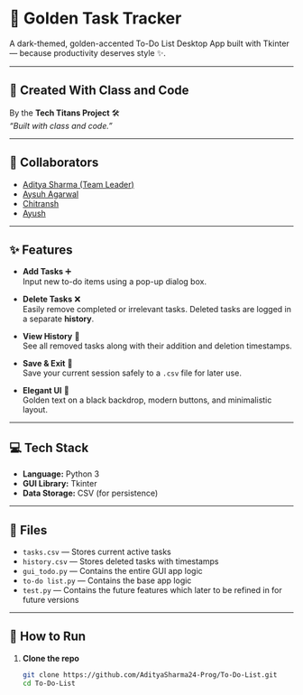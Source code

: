 # 🖤 Golden Task Tracker

A dark-themed, golden-accented To-Do List Desktop App built with Tkinter — because productivity deserves style ✨.

---

## 👑 Created With Class and Code  
By the **Tech Titans Project** 🛠  
_“Built with class and code.”_

---

## 🤝 Collaborators

- [Aditya Sharma (Team Leader)](https://github.com/AdityaSharma24-Prog)
- [Aysuh Agarwal](https://github.com/coder-Ayush182)
- [Chitransh](https://github.com/chitransh1942007)
- [Ayush](https://github.com/Ayushhmishra-pro)

---

## ✨ Features

- **Add Tasks** ➕  
  Input new to-do items using a pop-up dialog box.

- **Delete Tasks** ❌  
  Easily remove completed or irrelevant tasks. Deleted tasks are logged in a separate **history**.

- **View History** 📜  
  See all removed tasks along with their addition and deletion timestamps.

- **Save & Exit** 💾  
  Save your current session safely to a `.csv` file for later use.

- **Elegant UI** 🎨  
  Golden text on a black backdrop, modern buttons, and minimalistic layout.

---

## 💻 Tech Stack

- **Language:** Python 3
- **GUI Library:** Tkinter
- **Data Storage:** CSV (for persistence)

---

## 📁 Files

- `tasks.csv` — Stores current active tasks
- `history.csv` — Stores deleted tasks with timestamps
- `gui_todo.py` — Contains the entire GUI app logic
- `to-do list.py` — Contains the base app logic
- `test.py` — Contains the future features which later to be refined in for future versions

---

## 🚀 How to Run

1. **Clone the repo**  
   ```bash
   git clone https://github.com/AdityaSharma24-Prog/To-Do-List.git
   cd To-Do-List

